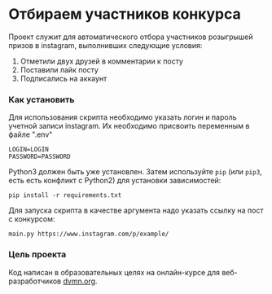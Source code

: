 # Отбираем участников конкурса

Проект служит для автоматического отбора участников розыгрышей призов в instagram, выполнивших следующие условия:
1. Отметили двух друзей в комментарии к посту
2. Поставили лайк посту
3. Подписались на аккаунт

### Как установить
Для использования скрипта необходимо указать логин и пароль учетной записи instagram.
Их необходимо присвоить переменным в файле ".env"
```
LOGIN=LOGIN
PASSWORD=PASSWORD
```

Python3 должен быть уже установлен. 
Затем используйте `pip` (или `pip3`, есть есть конфликт с Python2) для установки зависимостей:
```
pip install -r requirements.txt
```
Для запуска скрипта в качестве аргумента надо указать ссылку на пост с конкурсом:

````
main.py https://www.instagram.com/p/example/
````

### Цель проекта

Код написан в образовательных целях на онлайн-курсе для веб-разработчиков [dvmn.org](https://dvmn.org/).